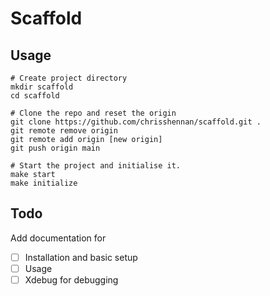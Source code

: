 # Scaffold

## Usage

```
# Create project directory
mkdir scaffold
cd scaffold

# Clone the repo and reset the origin
git clone https://github.com/chrisshennan/scaffold.git .
git remote remove origin
git remote add origin [new origin]
git push origin main

# Start the project and initialise it.
make start
make initialize
```

## Todo

Add documentation for

- [ ] Installation and basic setup
- [ ] Usage
- [ ] Xdebug for debugging

